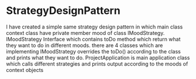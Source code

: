 # StrategyDesignPattern
I have created a simple same strategy design pattern in which main class context class have private member mood of class IMoodStrategy. IMoodStrategy Interface which contains toDo method which return what they want to do in different moods. there are 4 classes which are implementing IMoodStrategy overrides the toDo() according to the class and prints what they want to do.
ProjectApplication is main application class which calls different strategies and prints output according to the moods of context objects
